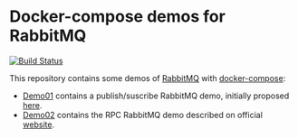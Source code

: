 # Docker-compose demos for RabbitMQ

[![Build Status](https://travis-ci.org/Gjacquenot/docker-rabbitmq-example.svg?branch=master)](https://travis-ci.org/Gjacquenot/docker-rabbitmq-example)

This repository contains some demos of [RabbitMQ](https://www.rabbitmq.com)
with [docker-compose](https://docs.docker.com/compose):

- [Demo01](demo01/README.md) contains a publish/suscribe RabbitMQ demo, initially proposed [here](https://github.com/dmaze/docker-rabbitmq-example).
- [Demo02](demo02/Readme.md) contains the RPC RabbitMQ demo described on official [website](https://www.rabbitmq.com/tutorials/tutorial-six-python.html).

